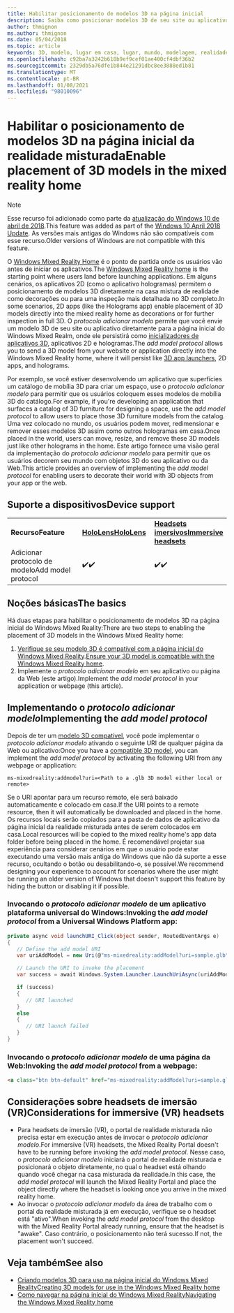 ```yaml
---
title: Habilitar posicionamento de modelos 3D na página inicial
description: Saiba como posicionar modelos 3D de seu site ou aplicativo na página inicial do Windows Mixed Reality.
author: thmignon
ms.author: thmignon
ms.date: 05/04/2018
ms.topic: article
keywords: 3D, modelo, lugar em casa, lugar, mundo, modelagem, realidade misturada, página inicial, Web, aplicativo, headset de realidade misturada, headset de realidade mista do Windows, headset da realidade virtual
ms.openlocfilehash: c92ba7a3242b618b9ef9cef01ae400cf4dbf36b2
ms.sourcegitcommit: 2329db5a76dfe1b844e21291dbc8ee3888ed1b81
ms.translationtype: MT
ms.contentlocale: pt-BR
ms.lasthandoff: 01/08/2021
ms.locfileid: "98010096"
---
```

# <a name="enable-placement-of-3d-models-in-the-mixed-reality-home"></a><span data-ttu-id="bde7d-104">Habilitar o posicionamento de modelos 3D na página inicial da realidade misturada</span><span class="sxs-lookup"><span data-stu-id="bde7d-104">Enable placement of 3D models in the mixed reality home</span></span>

> [!NOTE]
> <span data-ttu-id="bde7d-105">Esse recurso foi adicionado como parte da [atualização do Windows 10 de abril de 2018](https://docs.microsoft.com/windows/mixed-reality/enthusiast-guide/release-notes-april-2018).</span><span class="sxs-lookup"><span data-stu-id="bde7d-105">This feature was added as part of the [Windows 10 April 2018 Update](https://docs.microsoft.com/windows/mixed-reality/enthusiast-guide/release-notes-april-2018).</span></span> <span data-ttu-id="bde7d-106">As versões mais antigas do Windows não são compatíveis com esse recurso.</span><span class="sxs-lookup"><span data-stu-id="bde7d-106">Older versions of Windows are not compatible with this feature.</span></span>

<span data-ttu-id="bde7d-107">O [Windows Mixed Reality Home](../discover/navigating-the-windows-mixed-reality-home.md) é o ponto de partida onde os usuários vão antes de iniciar os aplicativos.</span><span class="sxs-lookup"><span data-stu-id="bde7d-107">The [Windows Mixed Reality home](../discover/navigating-the-windows-mixed-reality-home.md) is the starting point where users land before launching applications.</span></span> <span data-ttu-id="bde7d-108">Em alguns cenários, os aplicativos 2D (como o aplicativo hologramas) permitem o posicionamento de modelos 3D diretamente na casa mistura de realidade como decorações ou para uma inspeção mais detalhada no 3D completo.</span><span class="sxs-lookup"><span data-stu-id="bde7d-108">In some scenarios, 2D apps (like the Holograms app) enable placement of 3D models directly into the mixed reality home as decorations or for further inspection in full 3D.</span></span> <span data-ttu-id="bde7d-109">O *protocolo adicionar modelo* permite que você envie um modelo 3D de seu site ou aplicativo diretamente para a página inicial do Windows Mixed Realm, onde ele persistirá como [inicializadores de aplicativos 3D](3d-app-launcher-design-guidance.md), aplicativos 2D e hologramas.</span><span class="sxs-lookup"><span data-stu-id="bde7d-109">The *add model protocol* allows you to send a 3D model from your website or application directly into the Windows Mixed Reality home, where it will persist like [3D app launchers](3d-app-launcher-design-guidance.md), 2D apps, and holograms.</span></span> 

<span data-ttu-id="bde7d-110">Por exemplo, se você estiver desenvolvendo um aplicativo que superfícies um catálogo de mobília 3D para criar um espaço, use o *protocolo adicionar modelo* para permitir que os usuários coloquem esses modelos de mobília 3D do catálogo.</span><span class="sxs-lookup"><span data-stu-id="bde7d-110">For example, if you're developing an application that surfaces a catalog of 3D furniture for designing a space, use the *add model protocol* to allow users to place those 3D furniture models from the catalog.</span></span> <span data-ttu-id="bde7d-111">Uma vez colocado no mundo, os usuários podem mover, redimensionar e remover esses modelos 3D assim como outros hologramas em casa.</span><span class="sxs-lookup"><span data-stu-id="bde7d-111">Once placed in the world, users can move, resize, and remove these 3D models just like other holograms in the home.</span></span> <span data-ttu-id="bde7d-112">Este artigo fornece uma visão geral da implementação do *protocolo adicionar modelo* para permitir que os usuários decorem seu mundo com objetos 3D do seu aplicativo ou da Web.</span><span class="sxs-lookup"><span data-stu-id="bde7d-112">This article provides an overview of implementing the *add model protocol* for enabling users to decorate their world with 3D objects from your app or the web.</span></span>

## <a name="device-support"></a><span data-ttu-id="bde7d-113">Suporte a dispositivos</span><span class="sxs-lookup"><span data-stu-id="bde7d-113">Device support</span></span>

<table>
    <colgroup>
    <col width="33%" />
    <col width="33%" />
    <col width="33%" />
    </colgroup>
    <tr>
        <td><span data-ttu-id="bde7d-114"><strong>Recurso</strong></span><span class="sxs-lookup"><span data-stu-id="bde7d-114"><strong>Feature</strong></span></span></td>
        <td><span data-ttu-id="bde7d-115"><a href="../hololens-hardware-details.md"><strong>HoloLens</strong></a></span><span class="sxs-lookup"><span data-stu-id="bde7d-115"><a href="../hololens-hardware-details.md"><strong>HoloLens</strong></a></span></span></td>
        <td><span data-ttu-id="bde7d-116"><a href="../discover/immersive-headset-hardware-details.md"><strong>Headsets imersivos</strong></a></span><span class="sxs-lookup"><span data-stu-id="bde7d-116"><a href="../discover/immersive-headset-hardware-details.md"><strong>Immersive headsets</strong></a></span></span></td>
    </tr>
     <tr>
        <td><span data-ttu-id="bde7d-117">Adicionar protocolo de modelo</span><span class="sxs-lookup"><span data-stu-id="bde7d-117">Add model protocol</span></span></td>
        <td><span data-ttu-id="bde7d-118">✔️</span><span class="sxs-lookup"><span data-stu-id="bde7d-118">✔️</span></span></td>
        <td><span data-ttu-id="bde7d-119">✔️</span><span class="sxs-lookup"><span data-stu-id="bde7d-119">✔️</span></span></td>
    </tr>
</table>

## <a name="the-basics"></a><span data-ttu-id="bde7d-120">Noções básicas</span><span class="sxs-lookup"><span data-stu-id="bde7d-120">The basics</span></span>

<span data-ttu-id="bde7d-121">Há duas etapas para habilitar o posicionamento de modelos 3D na página inicial do Windows Mixed Reality:</span><span class="sxs-lookup"><span data-stu-id="bde7d-121">There are two steps to enabling the placement of 3D models in the Windows Mixed Reality home:</span></span>
1. <span data-ttu-id="bde7d-122">[Verifique se seu modelo 3D é compatível com a página inicial do Windows Mixed Reality](creating-3d-models-for-use-in-the-windows-mixed-reality-home.md).</span><span class="sxs-lookup"><span data-stu-id="bde7d-122">[Ensure your 3D model is compatible with the Windows Mixed Reality home](creating-3d-models-for-use-in-the-windows-mixed-reality-home.md).</span></span>
2. <span data-ttu-id="bde7d-123">Implemente o *protocolo adicionar modelo* em seu aplicativo ou página da Web (este artigo).</span><span class="sxs-lookup"><span data-stu-id="bde7d-123">Implement the *add model protocol* in your application or webpage (this article).</span></span>

## <a name="implementing-the-add-model-protocol"></a><span data-ttu-id="bde7d-124">Implementando o *protocolo adicionar modelo*</span><span class="sxs-lookup"><span data-stu-id="bde7d-124">Implementing the *add model protocol*</span></span>

<span data-ttu-id="bde7d-125">Depois de ter um [modelo 3D compatível](creating-3d-models-for-use-in-the-windows-mixed-reality-home.md), você pode implementar o *protocolo adicionar modelo* ativando o seguinte URI de qualquer página da Web ou aplicativo:</span><span class="sxs-lookup"><span data-stu-id="bde7d-125">Once you have a [compatible 3D model](creating-3d-models-for-use-in-the-windows-mixed-reality-home.md), you can implement the *add model protocol* by activating the following URI from any webpage or application:</span></span>

```
ms-mixedreality:addmodel?uri=<Path to a .glb 3D model either local or remote>
```

<span data-ttu-id="bde7d-126">Se o URI apontar para um recurso remoto, ele será baixado automaticamente e colocado em casa.</span><span class="sxs-lookup"><span data-stu-id="bde7d-126">If the URI points to a remote resource, then it will automatically be downloaded and placed in the home.</span></span> <span data-ttu-id="bde7d-127">Os recursos locais serão copiados para a pasta de dados de aplicativo da página inicial da realidade misturada antes de serem colocados em casa.</span><span class="sxs-lookup"><span data-stu-id="bde7d-127">Local resources will be copied to the mixed reality home's app data folder before being placed in the home.</span></span> <span data-ttu-id="bde7d-128">É recomendável projetar sua experiência para considerar cenários em que o usuário pode estar executando uma versão mais antiga do Windows que não dá suporte a esse recurso, ocultando o botão ou desabilitando-o, se possível.</span><span class="sxs-lookup"><span data-stu-id="bde7d-128">We recommend designing your experience to account for scenarios where the user might be running an older version of Windows that doesn't support this feature by hiding the button or disabling it if possible.</span></span> 

### <a name="invoking-the-add-model-protocol-from-a-universal-windows-platform-app"></a><span data-ttu-id="bde7d-129">Invocando o *protocolo adicionar modelo* de um aplicativo plataforma universal do Windows:</span><span class="sxs-lookup"><span data-stu-id="bde7d-129">Invoking the *add model protocol* from a Universal Windows Platform app:</span></span>

```C#
private async void launchURI_Click(object sender, RoutedEventArgs e)
{
   // Define the add model URI
   var uriAddModel = new Uri(@"ms-mixedreality:addModel?uri=sample.glb");

   // Launch the URI to invoke the placement
   var success = await Windows.System.Launcher.LaunchUriAsync(uriAddModel);

   if (success)
   {
      // URI launched
   }
   else
   {
      // URI launch failed
   }
}
```

### <a name="invoking-the-add-model-protocol-from-a-webpage"></a><span data-ttu-id="bde7d-130">Invocando o *protocolo adicionar modelo* de uma página da Web:</span><span class="sxs-lookup"><span data-stu-id="bde7d-130">Invoking the *add model protocol* from a webpage:</span></span>

```html
<a class="btn btn-default" href="ms-mixedreality:addModel?uri=sample.glb"> Place 3D Model </a>
```

## <a name="considerations-for-immersive-vr-headsets"></a><span data-ttu-id="bde7d-131">Considerações sobre headsets de imersão (VR)</span><span class="sxs-lookup"><span data-stu-id="bde7d-131">Considerations for immersive (VR) headsets</span></span>

* <span data-ttu-id="bde7d-132">Para headsets de imersão (VR), o portal de realidade misturada não precisa estar em execução antes de invocar o *protocolo adicionar modelo*.</span><span class="sxs-lookup"><span data-stu-id="bde7d-132">For immersive (VR) headsets, the Mixed Reality Portal doesn't have to be running before invoking the *add model protocol*.</span></span> <span data-ttu-id="bde7d-133">Nesse caso, o *protocolo adicionar modelo* iniciará o portal de realidade misturada e posicionará o objeto diretamente, no qual o headset está olhando quando você chegar na casa misturada da realidade.</span><span class="sxs-lookup"><span data-stu-id="bde7d-133">In this case, the *add model protocol* will launch the Mixed Reality Portal and place the object directly where the headset is looking once you arrive in the mixed reality home.</span></span> 
* <span data-ttu-id="bde7d-134">Ao invocar o *protocolo adicionar modelo* da área de trabalho com o portal da realidade misturada já em execução, verifique se o headset está "ativo".</span><span class="sxs-lookup"><span data-stu-id="bde7d-134">When invoking the *add model protocol* from the desktop with the Mixed Reality Portal already running, ensure that the headset is "awake".</span></span> <span data-ttu-id="bde7d-135">Caso contrário, o posicionamento não terá sucesso.</span><span class="sxs-lookup"><span data-stu-id="bde7d-135">If not, the placement won't succeed.</span></span> 

## <a name="see-also"></a><span data-ttu-id="bde7d-136">Veja também</span><span class="sxs-lookup"><span data-stu-id="bde7d-136">See also</span></span>

* [<span data-ttu-id="bde7d-137">Criando modelos 3D para uso na página inicial do Windows Mixed Reality</span><span class="sxs-lookup"><span data-stu-id="bde7d-137">Creating 3D models for use in the Windows Mixed Reality home</span></span>](creating-3d-models-for-use-in-the-windows-mixed-reality-home.md)
* [<span data-ttu-id="bde7d-138">Como navegar na página inicial do Windows Mixed Reality</span><span class="sxs-lookup"><span data-stu-id="bde7d-138">Navigating the Windows Mixed Reality home</span></span>](../discover/navigating-the-windows-mixed-reality-home.md)
